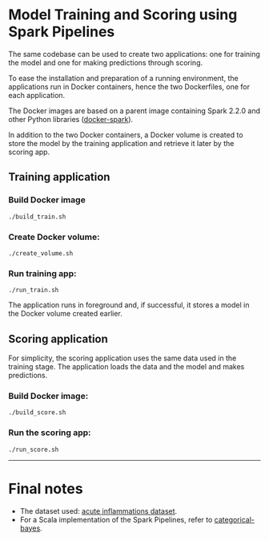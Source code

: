 # Model Training and Scoring using Spark Pipelines


The same codebase can be used to create two applications: one for training the model and one for making predictions through scoring.

To ease the installation and preparation of a running environment, the applications run in Docker containers, hence the two Dockerfiles, one for each application. 

The Docker images are based on a parent image containing Spark 2.2.0 and other Python libraries ([docker-spark](https://hub.docker.com/r/albanag/docker-spark/)).

In addition to the two Docker containers, a Docker volume is created to store the model by the training application and retrieve it later by the scoring app.

## Training application

### Build Docker image

```
./build_train.sh
```

### Create Docker volume: 

```
./create_volume.sh
```

### Run training app:

```
./run_train.sh
```


The application runs in foreground and, if successful, it stores a model in the Docker volume created earlier.

## Scoring application

For simplicity, the scoring application uses the same data used in the training stage. The application loads the data and the model and makes predictions.

### Build Docker image:

```
./build_score.sh
```

### Run the scoring app:

```
./run_score.sh
```
----
# Final notes
- The dataset used: [acute inflammations dataset](https://archive.ics.uci.edu/ml/datasets/Acute+Inflammations).
- For a Scala implementation of the Spark Pipelines, refer to [categorical-bayes](https://github.com/bbiletskyy/categorical-bayes).
